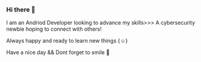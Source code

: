 ### Hi there 👋

I am an Andriod Developer looking to advance my skills>>>
A cybersecurity newbie hoping to connect with others!

Always happy and ready to learn new things {:relaxed:}

Have a nice day && Dont forget to smile  :smiling_face_with_three_hearts:

<!--
**slightlybae/slightlybae** is a ✨ _special_ ✨ repository because its `README.md` (this file) appears on your GitHub profile.

Here are some ideas to get you started:

- 🔭 I’m currently working on ...
- 🌱 I’m currently learning ...
- 👯 I’m looking to collaborate on ...
- 🤔 I’m looking for help with ...
- 💬 Ask me about ...
- 📫 How to reach me: ...
- 😄 Pronouns: ...
- ⚡ Fun fact: ...  Always smiling "Can't help it"
-->
